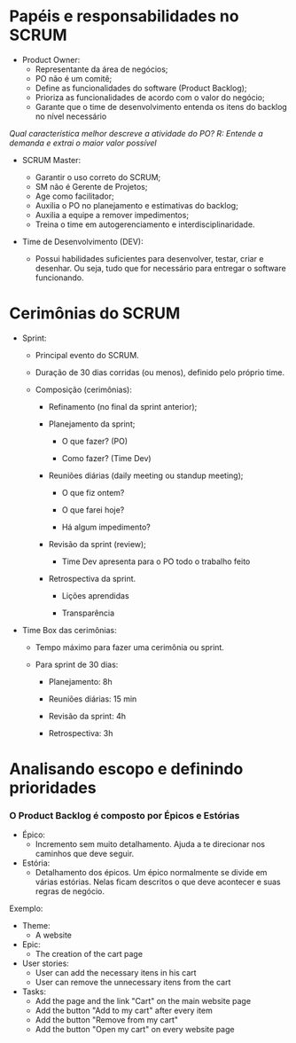 ﻿
# Papéis e responsabilidades no SCRUM

 - Product Owner:
	 - Representante da área de negócios;
	 - PO não é um comitê;
	 - Define as funcionalidades do software (Product Backlog);
	 - Prioriza as funcionalidades de acordo com o valor do negócio;
	 - Garante que o time de desenvolvimento entenda os itens do backlog no nível necessário

_Qual característica melhor descreve a atividade do PO?_
_R: Entende a demanda e extrai o maior valor possível_

- SCRUM Master:
	- Garantir o uso correto do SCRUM;
	- SM não é Gerente de Projetos;
	- Age como facilitador;
	- Auxilia o PO no planejamento e estimativas do backlog;
	- Auxilia a equipe a remover impedimentos;
	-  Treina o time em autogerenciamento e interdisciplinaridade.
	
 - Time de Desenvolvimento (DEV):
	 - 	Possui habilidades suficientes para desenvolver, testar, criar e desenhar. Ou seja, tudo que for necessário para entregar o software funcionando.

# Cerimônias do SCRUM

-   Sprint:
    
    -   Principal evento do SCRUM.
        
    -   Duração de 30 dias corridas (ou menos), definido pelo próprio time.
        
    -   Composição (cerimônias):
        
        -   Refinamento (no final da sprint anterior);
            
        -   Planejamento da sprint;
            
            -   O que fazer? (PO)
                
            -   Como fazer? (Time Dev)
                
        -   Reuniões diárias (daily meeting ou standup meeting);
            
            -   O que fiz ontem?
                
            -   O que farei hoje?
                
            -   Há algum impedimento?
                
        -   Revisão da sprint (review);
            
            -   Time Dev apresenta para o PO todo o trabalho feito
                
        -   Retrospectiva da sprint.
            
            -   Lições aprendidas
                
            -   Transparência
                
-   Time Box das cerimônias:
    
    -   Tempo máximo para fazer uma cerimônia ou sprint.
        
    -   Para sprint de 30 dias:
        
        -   Planejamento: 8h
            
        -   Reuniões diárias: 15 min
            
        -   Revisão da sprint: 4h
            
        -   Retrospectiva: 3h
            

# Analisando escopo e definindo prioridades

### O Product Backlog é composto por Épicos e Estórias
- Épico:
	- Incremento sem muito detalhamento. Ajuda a te direcionar nos caminhos que deve seguir.
- Estória:
	- Detalhamento dos épicos. Um épico normalmente se divide em várias estórias. Nelas ficam descritos o que deve acontecer e suas regras de negócio.

Exemplo:
- Theme:
	- A website
- Epic:
	- The creation of the cart page
- User stories:
	- User can add the necessary itens in his cart
	- User can remove the unnecessary itens from the cart
- Tasks:
	- Add the page and the link "Cart" on the main website page
	- Add the button "Add to my cart" after every item
	- Add the button "Remove from my cart"
	- Add the button "Open my cart" on every website page

